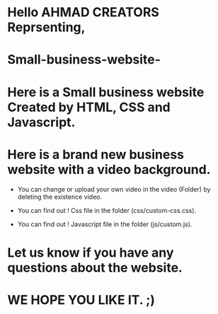 # Hello AHMAD CREATORS Reprsenting, 

# Small-business-website-
# Here is a Small business website Created by HTML, CSS and Javascript.

# Here is a brand new business website with a video background.

-	You can change or upload your own video in the video (Folder) by 	deleting 
	the existence video.

-	You can find out ! Css file in the folder (css/custom-css.css).
-	You can find out ! Javascript file in the folder (js/custom.js).


# Let us know if you have any questions about the website.

# WE HOPE YOU LIKE IT. ;)
